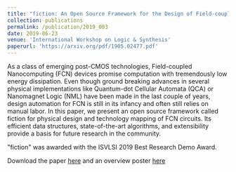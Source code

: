 ```yaml
---
title: "fiction: An Open Source Framework for the Design of Field-coupled Nanocomputing Circuits"
collection: publications
permalink: /publication/2019_003
date: 2019-06-23
venue: 'International Workshop on Logic & Synthesis'
paperurl: 'https://arxiv.org/pdf/1905.02477.pdf'
---
```


As a class of emerging post-CMOS technologies, Field-coupled Nanocomputing (FCN) devices promise computation with tremendously low energy dissipation. Even though ground breaking advances in several physical implementations like Quantum-dot Cellular Automata (QCA) or Nanomagnet Logic (NML) have been made in the last couple of years, design automation for FCN is still in its infancy and often still relies on manual labor. In this paper, we present an open source framework called fiction for physical design and technology mapping of FCN circuits. Its efficient data structures, state-of-the-art algorithms, and extensibility provide a basis for future research in the community.

"fiction" was awarded with the ISVLSI 2019 Best Research Demo Award.

Download the paper [here](https://arxiv.org/pdf/1905.02477.pdf) and an overview poster [here](http://marcelwa.github.io/files/2019_003_poster.pdf)
